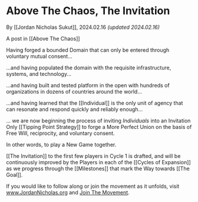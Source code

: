 # Above The Chaos, The Invitation

By [[Jordan Nicholas Sukut]], 2024.02.16 _(updated 2024.02.16)_

A post in [[Above The Chaos]]  

Having forged a bounded Domain that can only be entered through voluntary mutual consent... 

...and having populated the domain with the requisite infrastructure, systems, and technology...

...and having built and tested platform in the open with hundreds of organizations in dozens of countries around the world...

...and having learned that the [[Individual]] is the only unit of agency that can resonate and respond quickly and reliably enough... 

... we are now beginning the process of inviting *Individuals* into an Invitation Only [[Tipping Point Strategy]] to forge a More Perfect Union on the basis of Free Will, reciprocity, and voluntary consent. 

In other words, to play a New Game together. 

[[The Invitation]] to the first few players in Cycle 1 is drafted, and will be continuously improved by the Players in each of the [[Cycles of Expansion]] as we progress through the [[Milestones]] that mark the Way towards [[The Goal]]. 

If you would like to follow along or join the movement as it unfolds, visit www.JordanNicholas.org and [Join The Movement](https://jordannicholas.org/join_the_movement).  